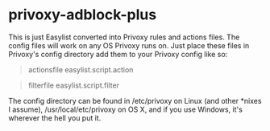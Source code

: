 # privoxy-adblock-plus
This is just Easylist converted into Privoxy rules and actions files. The config files will work on any OS Privoxy runs on.
Just place these files in Privoxy's config directory add them to your Privoxy config like so:
>actionsfile easylist.script.action

>filterfile easylist.script.filter

The config directory can be found in /etc/privoxy on Linux (and other *nixes I assume), /usr/local/etc/privoxy on OS X, and if you use Windows, it's wherever the hell you put it.
